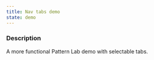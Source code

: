 ```yaml
---
title: Nav tabs demo
state: demo
---
```


### Description

A more functional Pattern Lab demo with selectable tabs.
